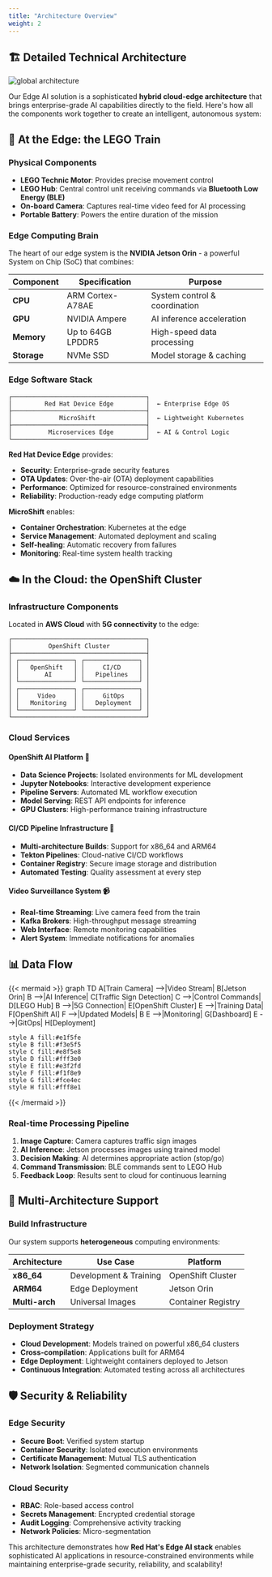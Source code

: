 ```yaml
---
title: "Architecture Overview"
weight: 2
---
```


## 🏗️ Detailed Technical Architecture

![global architecture](/images/architecture-global.png)

Our Edge AI solution is a sophisticated **hybrid cloud-edge architecture** that brings enterprise-grade AI capabilities directly to the field. Here's how all the components work together to create an intelligent, autonomous system:

## 🚂 At the Edge: the LEGO Train

### Physical Components
- **LEGO Technic Motor**: Provides precise movement control
- **LEGO Hub**: Central control unit receiving commands via **Bluetooth Low Energy (BLE)**
- **On-board Camera**: Captures real-time video feed for AI processing
- **Portable Battery**: Powers the entire duration of the mission

### Edge Computing Brain
The heart of our edge system is the **NVIDIA Jetson Orin** - a powerful System on Chip (SoC) that combines:

| Component | Specification | Purpose |
|-----------|---------------|---------|
| **CPU** | ARM Cortex-A78AE | System control & coordination |
| **GPU** | NVIDIA Ampere | AI inference acceleration |
| **Memory** | Up to 64GB LPDDR5 | High-speed data processing |
| **Storage** | NVMe SSD | Model storage & caching |

### Edge Software Stack
```
┌─────────────────────────────────────┐
│         Red Hat Device Edge         │  ← Enterprise Edge OS
├─────────────────────────────────────┤
│             MicroShift              │  ← Lightweight Kubernetes
├─────────────────────────────────────┤
│          Microservices Edge         │  ← AI & Control Logic
└─────────────────────────────────────┘
```

**Red Hat Device Edge** provides:
- **Security**: Enterprise-grade security features
- **OTA Updates**: Over-the-air (OTA) deployment capabilities
- **Performance**: Optimized for resource-constrained environments
- **Reliability**: Production-ready edge computing platform

**MicroShift** enables:
- **Container Orchestration**: Kubernetes at the edge
- **Service Management**: Automated deployment and scaling
- **Self-healing**: Automatic recovery from failures
- **Monitoring**: Real-time system health tracking

## ☁️ In the Cloud: the OpenShift Cluster

### Infrastructure Components
Located in **AWS Cloud** with **5G connectivity** to the edge:

```
┌─────────────────────────────────────┐
│          OpenShift Cluster          │
├─────────────────────────────────────┤
│ ┌───────────────┐ ┌───────────────┐ │
│ │   OpenShift   │ │     CI/CD     │ │
│ │       AI      │ │   Pipelines   │ │
│ └───────────────┘ └───────────────┘ │
│ ┌───────────────┐ ┌───────────────┐ │
│ │     Video     │ │     GitOps    │ │
│ │   Monitoring  │ │   Deployment  │ │
│ └───────────────┘ └───────────────┘ │
└─────────────────────────────────────┘
```

### Cloud Services

#### OpenShift AI Platform 🤖
- **Data Science Projects**: Isolated environments for ML development
- **Jupyter Notebooks**: Interactive development experience
- **Pipeline Servers**: Automated ML workflow execution
- **Model Serving**: REST API endpoints for inference
- **GPU Clusters**: High-performance training infrastructure

#### CI/CD Pipeline Infrastructure 🔄
- **Multi-architecture Builds**: Support for x86_64 and ARM64
- **Tekton Pipelines**: Cloud-native CI/CD workflows
- **Container Registry**: Secure image storage and distribution
- **Automated Testing**: Quality assessment at every step

#### Video Surveillance System 📹
- **Real-time Streaming**: Live camera feed from the train
- **Kafka Brokers**: High-throughput message streaming
- **Web Interface**: Remote monitoring capabilities
- **Alert System**: Immediate notifications for anomalies

## 📊 Data Flow

{{< mermaid >}}
graph TD
    A[Train Camera] -->|Video Stream| B[Jetson Orin]
    B -->|AI Inference| C[Traffic Sign Detection]
    C -->|Control Commands| D[LEGO Hub]
    B -->|5G Connection| E[OpenShift Cluster]
    E -->|Training Data| F[OpenShift AI]
    F -->|Updated Models| B
    E -->|Monitoring| G[Dashboard]
    E -->|GitOps| H[Deployment]
    
    style A fill:#e1f5fe
    style B fill:#f3e5f5
    style C fill:#e8f5e8
    style D fill:#fff3e0
    style E fill:#e3f2fd
    style F fill:#f1f8e9
    style G fill:#fce4ec
    style H fill:#fff8e1
{{< /mermaid >}}

### Real-time Processing Pipeline
1. **Image Capture**: Camera captures traffic sign images
2. **AI Inference**: Jetson processes images using trained model
3. **Decision Making**: AI determines appropriate action (stop/go)
4. **Command Transmission**: BLE commands sent to LEGO Hub
5. **Feedback Loop**: Results sent to cloud for continuous learning

## 🏢 Multi-Architecture Support

### Build Infrastructure
Our system supports **heterogeneous** computing environments:

| Architecture | Use Case | Platform |
|-------------|----------|----------|
| **x86_64** | Development & Training | OpenShift Cluster |
| **ARM64** | Edge Deployment | Jetson Orin |
| **Multi-arch** | Universal Images | Container Registry |

### Deployment Strategy
- **Cloud Development**: Models trained on powerful x86_64 clusters
- **Cross-compilation**: Applications built for ARM64
- **Edge Deployment**: Lightweight containers deployed to Jetson
- **Continuous Integration**: Automated testing across all architectures

## 🛡️ Security & Reliability

### Edge Security
- **Secure Boot**: Verified system startup
- **Container Security**: Isolated execution environments
- **Certificate Management**: Mutual TLS authentication
- **Network Isolation**: Segmented communication channels

### Cloud Security
- **RBAC**: Role-based access control
- **Secrets Management**: Encrypted credential storage
- **Audit Logging**: Comprehensive activity tracking
- **Network Policies**: Micro-segmentation

This architecture demonstrates how **Red Hat's Edge AI stack** enables sophisticated AI applications in resource-constrained environments while maintaining enterprise-grade security, reliability, and scalability!
